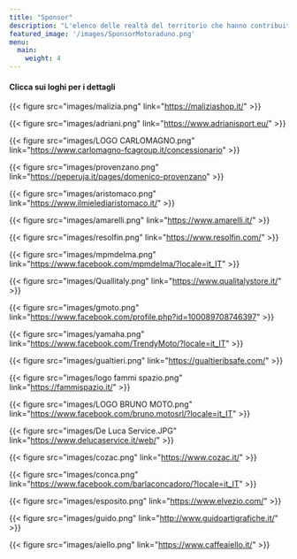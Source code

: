 ```yaml
---
title: "Sponsor"
description: "L'elenco delle realtà del territorio che hanno contribuito alla realizzazione dell'evento"
featured_image: '/images/SponsorMotoraduno.png'
menu:
  main:
    weight: 4
---
```

#### Clicca sui loghi per i dettagli 
{{< figure src="images/malizia.png" link="https://maliziashop.it/" >}}

{{< figure src="images/adriani.png" link="https://www.adrianisport.eu/" >}}

{{< figure src="images/LOGO CARLOMAGNO.png" link="https://www.carlomagno-fcagroup.it/concessionario" >}}

{{< figure src="images/provenzano.png" link="https://peperuja.it/pages/domenico-provenzano" >}}

{{< figure src="images/aristomaco.png" link="https://www.ilmielediaristomaco.it/" >}}

{{< figure src="images/amarelli.png" link="https://www.amarelli.it/" >}}

{{< figure src="images/resolfin.png" link="https://www.resolfin.com/" >}}

{{< figure src="images/mpmdelma.png" link="https://www.facebook.com/mpmdelma/?locale=it_IT" >}}

{{< figure src="images/Quallitaly.png" link="https://www.qualitalystore.it/" >}}

{{< figure src="images/gmoto.png" link="https://www.facebook.com/profile.php?id=100089708746397" >}}

{{< figure src="images/yamaha.png" link="https://www.facebook.com/TrendyMoto/?locale=it_IT" >}}

{{< figure src="images/gualtieri.png" link="https://gualtieribsafe.com/" >}}

{{< figure src="images/logo fammi spazio.png" link="https://fammispazio.it/" >}}

{{< figure src="images/LOGO BRUNO MOTO.png" link="https://www.facebook.com/bruno.motosrl/?locale=it_IT" >}}


{{< figure src="images/De Luca Service.JPG" link="https://www.delucaservice.it/web/" >}}

{{< figure src="images/cozac.png" link="https://www.cozac.it/" >}}

{{< figure src="images/conca.png" link="https://www.facebook.com/barlaconcadoro/?locale=it_IT" >}}

{{< figure src="images/esposito.png" link="https://www.elvezio.com/" >}}

{{< figure src="images/guido.png" link="http://www.guidoartigrafiche.it/" >}}

{{< figure src="images/aiello.png" link="https://www.caffeaiello.it/" >}}
